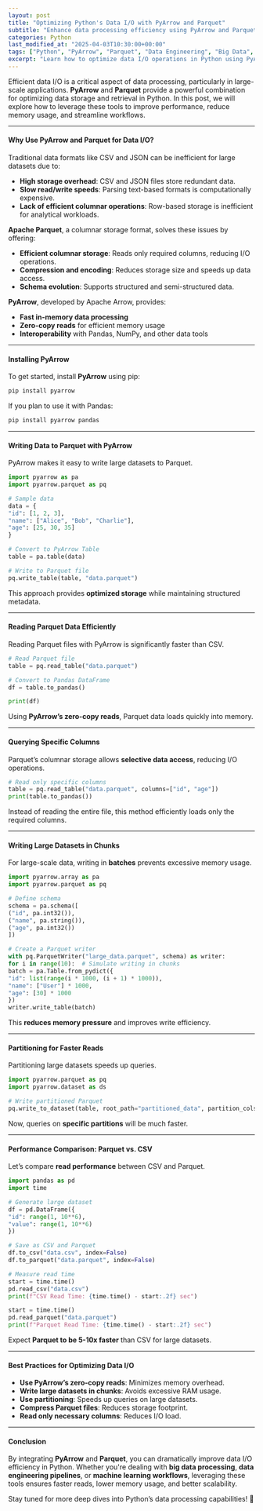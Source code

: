 ```yaml
---
layout: post
title: "Optimizing Python's Data I/O with PyArrow and Parquet"
subtitle: "Enhance data processing efficiency using PyArrow and Parquet in Python"
categories: Python
last_modified_at: "2025-04-03T10:30:00+00:00"
tags: ["Python", "PyArrow", "Parquet", "Data Engineering", "Big Data", "Performance Optimization"]
excerpt: "Learn how to optimize data I/O operations in Python using PyArrow and Parquet for high-performance data processing."
---
```

Efficient data I/O is a critical aspect of data processing, particularly in large-scale applications. **PyArrow** and **Parquet** provide a powerful combination for optimizing data storage and retrieval in Python. In this post, we will explore how to leverage these tools to improve performance, reduce memory usage, and streamline workflows.

---

#### Why Use PyArrow and Parquet for Data I/O?

Traditional data formats like CSV and JSON can be inefficient for large datasets due to:

- **High storage overhead**: CSV and JSON files store redundant data.
- **Slow read/write speeds**: Parsing text-based formats is computationally expensive.
- **Lack of efficient columnar operations**: Row-based storage is inefficient for analytical workloads.

**Apache Parquet**, a columnar storage format, solves these issues by offering:

- **Efficient columnar storage**: Reads only required columns, reducing I/O operations.
- **Compression and encoding**: Reduces storage size and speeds up data access.
- **Schema evolution**: Supports structured and semi-structured data.

**PyArrow**, developed by Apache Arrow, provides:

- **Fast in-memory data processing**
- **Zero-copy reads** for efficient memory usage
- **Interoperability** with Pandas, NumPy, and other data tools

---

#### Installing PyArrow

To get started, install **PyArrow** using pip:

```sh  
pip install pyarrow  
```

If you plan to use it with Pandas:

```sh  
pip install pyarrow pandas  
```

---

#### Writing Data to Parquet with PyArrow

PyArrow makes it easy to write large datasets to Parquet.

```python  
import pyarrow as pa  
import pyarrow.parquet as pq

# Sample data
data = {  
"id": [1, 2, 3],  
"name": ["Alice", "Bob", "Charlie"],  
"age": [25, 30, 35]  
}

# Convert to PyArrow Table
table = pa.table(data)

# Write to Parquet file
pq.write_table(table, "data.parquet")  
```

This approach provides **optimized storage** while maintaining structured metadata.

---

#### Reading Parquet Data Efficiently

Reading Parquet files with PyArrow is significantly faster than CSV.

```python
# Read Parquet file
table = pq.read_table("data.parquet")

# Convert to Pandas DataFrame
df = table.to_pandas()

print(df)  
```

Using **PyArrow’s zero-copy reads**, Parquet data loads quickly into memory.

---

#### Querying Specific Columns

Parquet’s columnar storage allows **selective data access**, reducing I/O operations.

```python
# Read only specific columns
table = pq.read_table("data.parquet", columns=["id", "age"])  
print(table.to_pandas())  
```

Instead of reading the entire file, this method efficiently loads only the required columns.

---

#### Writing Large Datasets in Chunks

For large-scale data, writing in **batches** prevents excessive memory usage.

```python  
import pyarrow.array as pa  
import pyarrow.parquet as pq

# Define schema
schema = pa.schema([  
("id", pa.int32()),  
("name", pa.string()),  
("age", pa.int32())  
])

# Create a Parquet writer
with pq.ParquetWriter("large_data.parquet", schema) as writer:  
for i in range(10):  # Simulate writing in chunks  
batch = pa.Table.from_pydict({  
"id": list(range(i * 1000, (i + 1) * 1000)),  
"name": ["User"] * 1000,  
"age": [30] * 1000  
})  
writer.write_table(batch)  
```

This **reduces memory pressure** and improves write efficiency.

---

#### Partitioning for Faster Reads

Partitioning large datasets speeds up queries.

```python  
import pyarrow.parquet as pq  
import pyarrow.dataset as ds

# Write partitioned Parquet
pq.write_to_dataset(table, root_path="partitioned_data", partition_cols=["age"])  
```

Now, queries on **specific partitions** will be much faster.

---

#### Performance Comparison: Parquet vs. CSV

Let’s compare **read performance** between CSV and Parquet.

```python  
import pandas as pd  
import time

# Generate large dataset
df = pd.DataFrame({  
"id": range(1, 10**6),  
"value": range(1, 10**6)  
})

# Save as CSV and Parquet
df.to_csv("data.csv", index=False)  
df.to_parquet("data.parquet", index=False)

# Measure read time
start = time.time()  
pd.read_csv("data.csv")  
print(f"CSV Read Time: {time.time() - start:.2f} sec")

start = time.time()  
pd.read_parquet("data.parquet")  
print(f"Parquet Read Time: {time.time() - start:.2f} sec")  
```

Expect **Parquet to be 5-10x faster** than CSV for large datasets.

---

#### Best Practices for Optimizing Data I/O

- **Use PyArrow’s zero-copy reads**: Minimizes memory overhead.
- **Write large datasets in chunks**: Avoids excessive RAM usage.
- **Use partitioning**: Speeds up queries on large datasets.
- **Compress Parquet files**: Reduces storage footprint.
- **Read only necessary columns**: Reduces I/O load.

---

#### Conclusion

By integrating **PyArrow** and **Parquet**, you can dramatically improve data I/O efficiency in Python. Whether you're dealing with **big data processing**, **data engineering pipelines**, or **machine learning workflows**, leveraging these tools ensures faster reads, lower memory usage, and better scalability.

Stay tuned for more deep dives into Python’s data processing capabilities! 🚀  
